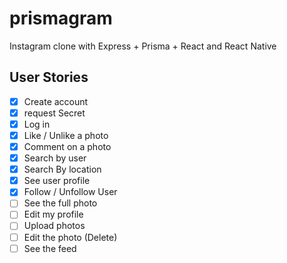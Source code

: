 # prismagram

Instagram clone with Express + Prisma + React and React Native

## User Stories

-   [x] Create account
-   [x] request Secret
-   [x] Log in
-   [x] Like / Unlike a photo
-   [x] Comment on a photo
-   [x] Search by user
-   [x] Search By location
-   [x] See user profile
-   [x] Follow / Unfollow User
-   [ ] See the full photo
-   [ ] Edit my profile
-   [ ] Upload photos
-   [ ] Edit the photo (Delete)
-   [ ] See the feed
